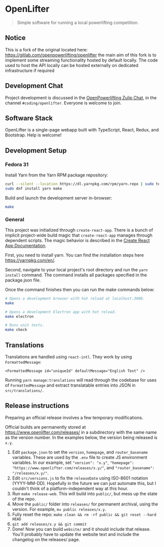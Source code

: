 # OpenLifter
> Simple software for running a local powerlifting competition.
## Notice
This is a fork of the original located here: https://gitlab.com/openpowerlifting/openlifter the main aim of this fork is to implement some streaming functionality hosted by default locally. The code used to host the API locally can be hosted externally on dedicated infrastructure if required

## Development Chat

Project development is discussed in the [OpenPowerlifting Zulip Chat](https://openpl.zulipchat.com/), in the channel `#coding/openlifter`. Everyone is welcome to join.

## Software Stack

OpenLifter is a single-page webapp built with TypeScript, React, Redux, and Bootstrap. Help is welcome!

## Development Setup

### Fedora 31

Install Yarn from the Yarn RPM package repository:

```bash
curl --silent --location https://dl.yarnpkg.com/rpm/yarn.repo | sudo tee /etc/yum.repos.d/yarn.repo
sudo dnf install yarn make
```

Build and launch the development server in-browser:

```bash
make
```

### General

This project was initialized through `create-react-app`. There is a bunch of implicit project-wide build magic that `create-react-app` manages through dependent scripts. The magic behavior is described in the [Create React App Documentation](https://facebook.github.io/create-react-app/docs/getting-started).

First, you need to install yarn. You can find the installation steps here https://yarnpkg.com/en/.

Second, navigate to your local project's root directory and run the `yarn install` command. The command installs all packages specified in the package.json file.

Once the command finishes then you can run the make commands below:

```bash
# Opens a development browser with hot reload at localhost:3000.
make

# Opens a development Electron app with hot reload.
make electron

# Runs unit tests.
make check
```

## Translations

Translations are handled using `react-intl`. They work by using `FormattedMessage`:

```
<FormattedMessage id="uniqueId" defaultMessage="English Text" />
```

Running `yarn manage:translations` will read through the codebase for uses of `FormattedMessage` and extract translatable entries into JSON in `src/translations/`.

## Release instructions

Preparing an official release involves a few temporary modifications.

Official builds are permanently stored at https://www.openlifter.com/releases/ in a subdirectory with the same name as the version number. In the examples below, the version being released is `x.y`.

1. Edit `package.json` to set the `version`, `homepage`, and `router_basename` variables. These are used by the `.env` file to create JS environment variables. In our example, set `"version": "x.y"`, `"homepage": "https://www.openlifter.com/releases/x.y/"`, and `"router_basename": "/releases/x.y/"`.
2. Edit `src/versions.js` to fix the `releaseDate` using ISO-8601 notation (YYYY-MM-DD). Hopefully in the future we can just automate this, but I couldn't think of a platform-independent way at this hour.
3. Run `make release-web`. This will build into `public/`, but mess up the state of the repo.
4. Move the `public/` folder into `releases/` for permanent archival, using the version. For example, `mv public releases/x.y`.
5. Fully reset the repo: `make clean && rm -rf public && git reset --hard HEAD`
6. `git add releases/x.y && git commit`
7. Done! Now you can build `website/` and it should include that release. You'll probably have to update the website text and include the changelog on the releases/ page.
